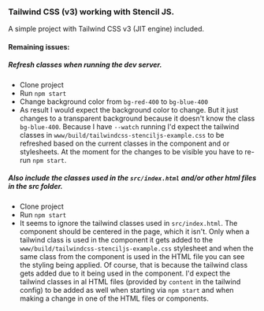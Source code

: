 ### Tailwind CSS (v3) working with Stencil JS.

A simple project with Tailwind CSS v3 (JIT engine) included.

#### Remaining issues:

##### Refresh classes when running the dev server.

- Clone project
- Run `npm start`
- Change background color from `bg-red-400` to `bg-blue-400`
- As result I would expect the background color to change. But it just changes to a transparent background because it doesn't know the class `bg-blue-400`. Because I have `--watch` running I'd expect the tailwind classes in `www/build/tailwindcss-stenciljs-example.css` to be refreshed based on the current classes in the component and or stylesheets. At the moment for the changes to be visible you have to re-run `npm start`.

##### Also include the classes used in the `src/index.html` and/or other html files in the src folder.

- Clone project
- Run `npm start`
- It seems to ignore the tailwind classes used in `src/index.html`. The component should be centered in the page, which it isn't. Only when a tailwind class is used in the component it gets added to the `www/build/tailwindcss-stenciljs-example.css` stylesheet and when the same class from the component is used in the HTML file you can see the styling being applied. Of course, that is because the tailwind class gets added due to it being used in the component. I'd expect the tailwind classes in al HTML files (provided by `content` in the tailwind config) to be added as well when starting via `npm start` and when making a change in one of the HTML files or components.
